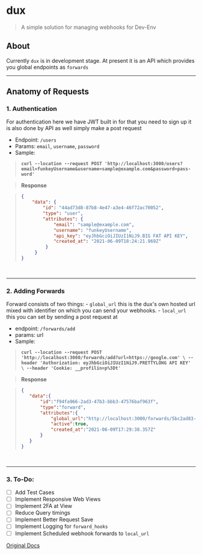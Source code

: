 

# dux
> A simple solution for managing webhooks for Dev-Env


## About
Currently `dux` is in development stage.
At present it is an API which provides you global endpoints as `forwards`
<br>
<hr>

## Anatomy of Requests

 ### 1. **Authentication**

For authentication here we have JWT built in for that you need to sign up
it is also done by API as well simply make a post request

 - Endpoint: `/users`
 - Params: `email`, `username`, `password`
 - Sample:
  > **`curl --location --request POST 'http://localhost:3000/users?email=funkeyUsername&username=sample@example.com&password=pass-word'`**


  > **Response**

> ```json
> {
>     "data": {
>         "id": "44ad73d8-87b8-4e47-a3e4-46f72ac70052",
>         "type": "user",
>         "attributes": {
>             "email": "sample@example.com",
>             "username": "funkeyUsername",
>             "api_key": "eyJhbGciOiJIUzI1NiJ9.BIG FAT API KEY",
>             "created_at": "2021-06-09T18:24:21.969Z"
>          }
>      }
> }

<br>
<hr>

### 2. **Adding Forwards**

Forward consists of two things:
    - `global_url` this is the dux's own hosted url mixed with identifier on which you can send your webhooks.
    - `local_url` this you can set by sending a post request at

 - endpoint: `/forwards/add`
 - params: url
 - Sample:
  > **`curl --location --request POST 'http://localhost:3000/forwards/add?url=https://google.com' \
--header 'Authorization: eyJhbGciOiJIUzI1NiJ9.PRETTYLONG API KEY' \
--header 'Cookie: __profilin=p%3Dt'`**


  > **Response**

> ```json
>{
>    "data":{
>        "id":"f94fa966-2ad3-47b3-bbb3-47576baf963f",
>        "type":"forward",
>        "attributes":{
>            "global_url":"http://localhost:3000/forwards/5bc2ad83-b0df-41b4-b465-f0ead4110f48/direct",
>            "active":true,
>            "created_at":"2021-06-09T17:29:38.357Z"
>        }
>    }
>}

<br>
<hr>

### 3. **To-Do:**
* [ ] Add Test Cases
* [ ] Implement Responsive Web Views
* [ ] Implement 2FA at View
* [ ] Reduce Query timings
* [ ] Implement Better Request Save
* [ ] Implement Logging for `forward_hooks`
* [ ] Implement Scheduled webhook forwards to `local_url`

[Original Docs](./README.md)
